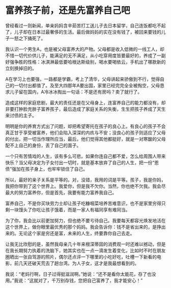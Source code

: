 # 富养孩子前，还是先富养自己吧

曾经看过一则新闻，单亲妈妈含辛茹苦打工送儿子去日本留学，自己连饭都吃不起了，儿子却在日本过最奢侈的生活。最后做妈妈的实在没有钱了，被回来要钱的儿子一怒之下捅死了。 

我认识一个男生A，也是被父母富养大的产物。父母都是收入低微的一线工人，却不惜一切代价供儿子，能满足的无不满足，从小吃穿用度皆要最好的，养成了一副好强争胜的性格：冰淇淋最低要哈根达斯级别，喝水要喝依云，手机出了哪款新的立刻换掉旧的。 

A在学习上也要强，一路都是学霸，考上了清华，父母讲起来骄傲到不行，觉得自己的一切付出都值了。及至大四那年A要出国，家里已经完完全全被掏空，父母恳求儿子留在国内，A冷冰冰掏出一句话：不是还有房吗？卖了就行了。 

造成这样的家庭悲剧，最大的责任还是在父母身上，连富养自己的能力都没有，却非要打肿脸充胖子富养孩子，最后造成了家庭关系的失衡，生生把孩子养成了天生来讨债的主子。 

明明是你的养育方式出了问题，却把希望寄托在孩子的良心上。有良心的孩子不会真正甘于享受被富养，他们会陷入深深的内疚与不安；没良心的孩子则适应了父母的付出，把一切当作理所应当，最后，他们觉得其他都挺好，就是一对寒酸的父母配不上自己的身份，丢了自己的面子。 

一个只有苦情戏的人生，该有多么可悲。如果你连自己都不爱，怎么给周围人带来快乐？当父母决定为子女付出一切时，就是基本放弃了自己的人生，把一份“恩债”强加在孩子身上，也牢牢锁住了自己。 

所以，最好的亲子关系是平等的。对，没错，我用的词是平等。孩子，我是你妈，我把你带到了这个世界上。我爱你，但是我不欠你。当然，你也绝不欠我。我会尽最大的努力富养你，但是首先，我要有能力富养我自己。 

富养自己，不是你买块劳力士却让孩子吃糠咽菜培养苦难意识，也不是家里穷得只剩一块馒头了你吃让孩子饿着，而是一家人有福同享有难同当。 

为了你，我会比以前更加努力，但也绝不要亏待自己。我要每天都容光焕发地活在这个世界上，做你眼里最优秀的那个妈妈。我会告诉你：钱不是省出来的，是挣出来的。无论这个家是穷还是富，未来的人生，终要靠你自己去走。 

让我无比欣慰的是，虽然我母亲几十年来根深蒂固的消费观一时还难以撼动，但是在我长期努力执着的洗脑下，她其实也在一点一滴发生着变化，比如时不时在朋友圈晒出一张自驾游的照片，偶尔还点评一下哪里的小吃好吃，吐槽一下新看的电影，前几天还破天荒去了趟台湾。为人子女，这才是我最想看到的。 

我说：“老妈行啊，日子过得挺滋润啊。”她说：“还不是看你太能花，存了也没用。”我说：“这就对了，千万别存钱，您把自己富养了，我才能安心！”